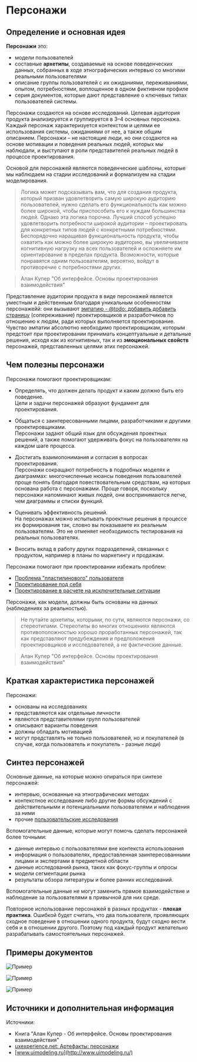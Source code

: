 # Персонажи

## Определение и основная идея 

**Персонажи** это:

- модели пользователей
- составные **архетипы**, создаваемые на основе поведенческих данных, собранных в ходе этнографических интервью со многими реальными пользователями
- описание группы пользователей с их ожиданиями, переживаниями, опытом, потребностями, воплощенное в одном фиктивном профиле
- серия документов, которые дают представление о ключевых типах пользователей системы.

Персонажи создаются на основе исследований.
Целевая аудитория продукта анализируется и группируется в 3–4 основных персонажа. Каждый персонаж характеризуется контекстом и целями ее использования системы, ожиданиями от нее, а также общим описанием.
Персонажи – не настоящие люди, но они создаются на основе мотивации и поведения реальных людей, которых мы наблюдали, и выступают в роли представителей реальных людей в процессе проектирования.

Основой для персонажей являются поведенческие шаблоны, которые мы наблюдаем на стадии исследований и формализуем на стадии моделирования.



> Логика может подсказывать вам, что для создания продукта, который призван удовлетворить самую широкую аудиторию пользователей, нужно сделать его функциональность как можно более широкой, чтобы приспособить его к нуждам большинства людей. Однако эта логика порочна. Лучший способ успешно удовлетворить потребности широкой аудитории – проектировать для конкретных типов людей с конкретными потребностями.
Беспорядочно наращивая функциональность продукта, чтобы охватить как можно более широкую аудиторию, вы увеличиваете когнитивную нагрузку на всех пользователей и осложняете им ориентирование в пределах продукта. Возможности, которые понравятся одним пользователям, вероятно, войдут в противоречие с потребностями других.

> Алан Купер "Об интерфейсе. Основы проектирования взаимодействия"

Представление аудитории продукта в виде персонажей является уместным и действенным благодаря уникальным особенностям персонажейй: они вызывают [эмпатию - @todo: добавить добавить страницу]() (сопереживание) проектировщиков и разработчиков по отношению к людям, ради которых выполняется проектирование. Чувство эмпатии абсолютно необходимо проектировщикам, которым предстоит при проектировании принимать концептуальные и детальные решения, исходя как из когнитивных, так и из **эмоциональных свойств** персонажей, представленных целями этих персонажей.

## Чем полезны персонажи

Персонажи помогают проектировщикам:

- Определять, что должен делать продукт и каким должно быть его поведение.  
  Цели и задачи персонажей образуют фундамент для проектирования.

- Общаться с заинтересованными лицами, разработчиками и другими проектировщиками.  
  Персонажи задают общий язык для обсуждения проектных решений, а также помогают удерживать фокус на пользователях на каждом шаге процесса.

- Достигать взаимопонимания и согласия в вопросах проектирования.  
  Персонажи сокращают потребность в подробных моделях и диаграммах: многочисленные нюансы поведения пользователей проще понять благодаря повествовательным средствам, на которых основана работа с персонажами. Проще говоря, поскольку персонажи напоминают живых людей, они воспринимаются легче, чем диаграммы и списки функций.

- Оценивать эффективность решений.  
  На персонажах можно испытывать проектные решения в процессе их формирования так, словно вы показываете их реальным пользователям. Это не отменяет необходимость тестирования на реальных пользователях.
  
- Вносить вклад в работу других подразделений, связанных с продуктом, например в планы по маркетингу и продажам.


Персонажи помогают при проектировании избежать проблем:

- [Проблема "пластилинового" пользователя](../ux-design/problem-flexible-user.md)
- [Проектирование под себя](../ux-design/problem-design-for-self.md)
- [Проектирование в расчете на исключительные ситуации](../ux-design/problem-exception-driven-design.md)

Персонажи, как модели, должны быть основаны на данных (наблюдениях за реальностью).

> Не путайте архетипы, которыми, по сути, являются персонажи, со стереотипами. Стереотипы во многих отношениях являются противоположностью хорошо проработанных персонажей, так как представляют предубеждения и предположения проектировщиков и исследователей, а не фактические данные.

> Алан Купер "Об интерфейсе. Основы проектирования взаимодействия"


## Краткая характеристика персонажей

Персонажи:

- основаны на исследованиях
- представляются как отдельные личности
- являются представителями групп пользователей
- описывают варианты поведения
- должны обладать мотивацией
- могут представлять не только пользователей, но и покупателей (в случае, когда пользователь и покупатель - разные люди)



## Синтез персонажей

Основные данные, на которые можно опираться при синтезе персонажей:

- интервью, основанные на этнографических методах
- контекстное исследование либо другие формы обсуждений с действительными и потенциальными пользователями и наблюдения за ними
- прочие [пользовательские исследования]()

Вспомогательные данные, которые могут помочь сделать персонажей более точными:

- данные интервью с пользователями вне контекста использования
- информация о пользователях, предоставленная заинтересованными лицами и экспертами в предметной области
- данные исследований рынка, таких как фокус-группы и опросы
- модели сегментации рынка
- результаты обзора литературы и более ранних исследований.

Вспомогательные данные не могут заменить прямое взаимодействие и наблюдение за пользователями в привычной для них среде.

Повторное использование персонажей в разных продуктах - **плохая практика**. Ошибкой будет считать, что два пользователя, проявляющих сходное поведение в отношении одного продукта, будут сходно вести себя и в отношении другого. Поэтому под каждый продукт желательно разрабатывать самостоятельных персонажей.




## Примеры документов

![Пример](img/persona_example1.png)

![Пример](img/persona_example2.png)

![Пример](img/persona_example3.png)

## Источники и дополнительная информация

Источники:

- Книга "Алан Купер - Об интерфейсе. Основы проектирования взаимодействия"
- [uxexperience.net: Артефакты: персонажи](http://uxexperience.net/useful/artefakty-persona)
- [www.uimodeling.ru](http://www.uimodeling.ru/)

